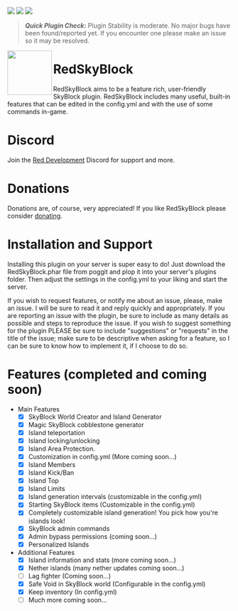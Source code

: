 [![](https://poggit.pmmp.io/shield.state/RedSkyBlock)](https://poggit.pmmp.io/p/RedSkyBlock)
[![](https://poggit.pmmp.io/shield.api/RedSkyBlock)](https://poggit.pmmp.io/p/RedSkyBlock)
[![](https://poggit.pmmp.io/shield.dl.total/RedSkyBlock)](https://poggit.pmmp.io/p/RedSkyBlock)

> __*Quick Plugin Check:*__ Plugin Stability is moderate. No major bugs have been found/reported yet. If you encounter one please make an issue so it may be resolved.

<img src="https://github.com/RedCraftGH/RedSkyBlock/blob/master/icon.png" width="100" height="100" align="left"></img>

# RedSkyBlock
RedSkyBlock aims to be a feature rich, user-friendly SkyBlock plugin. RedSkyBlock includes many useful, built-in features that can be edited in the config.yml and with the use of some commands in-game.

# Discord
Join the [Red Development](https://discord.gg/ZZrUBkD) Discord for support and more.

# Donations
Donations are, of course, very appreciated! If you like RedSkyBlock please consider [donating](https://www.paypal.me/acidraincr).

# Installation and Support
Installing this plugin on your server is super easy to do! Just download the RedSkyBlock.phar file from poggit and plop it into your server's plugins folder. Then adjust the settings in the config.yml to your liking and start the server.

If you wish to request features, or notify me about an issue, please, make an issue. I will be sure to read it and reply quickly and appropriately. If you are reporting an issue with the plugin, be sure to include as many details as possible and steps to reproduce the issue. If you wish to suggest something for the plugin PLEASE be sure to include "suggestions" or "requests" in the title of the issue; make sure to be descriptive when asking for a feature, so I can be sure to know how to implement it, if I choose to do so.

# Features (completed and coming soon)
- Main Features
  - [x] SkyBlock World Creator and Island Generator
  - [x] Magic SkyBlock cobblestone generator
  - [x] Island teleportation
  - [x] Island locking/unlocking
  - [x] Island Area Protection.
  - [x] Customization in config.yml (More coming soon...)
  - [x] Island Members
  - [x] Island Kick/Ban
  - [x] Island Top
  - [x] Island Limits
  - [x] Island generation intervals (customizable in the config.yml)
  - [x] Starting SkyBlock items (Customizable in the config.yml)
  - [x] Completely customizable island generation! You pick how you're islands look!
  - [x] SkyBlock admin commands
  - [x] Admin bypass permissions (coming soon...)
  - [x] Personalized Islands
- Additional Features
  - [x] Island information and stats (more coming soon...)
  - [x] Nether islands (many nether updates coming soon...)
  - [ ] Lag fighter (Coming soon...)
  - [x] Safe Void in SkyBlock world (Configurable in the config.yml)
  - [x] Keep inventory (In config.yml)
  - [ ] Much more coming soon...
